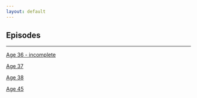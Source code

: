 ```yaml
---
layout: default
---
```


## Episodes

-------

[Age 36 - incomplete](./epidodes/36.html)

[Age 37](./episodes/37.html)

[Age 38](./episodes/38.html)

[Age 45](./episodes/45.html)